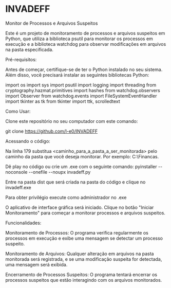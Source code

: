 # INVADEFF
Monitor de Processos e Arquivos Suspeitos

Este é um projeto de monitoramento de processos e arquivos suspeitos em Python, que utiliza a biblioteca psutil para monitorar os processos em execução e a biblioteca watchdog para observar modificações em arquivos na pasta especificada.

Pré-requisitos:

Antes de começar, certifique-se de ter o Python instalado no seu sistema. Além disso, você precisará instalar as seguintes bibliotecas Python:

import os
import sys
import psutil
import logging
import threading
from cryptography.hazmat.primitives import hashes
from watchdog.observers import Observer
from watchdog.events import FileSystemEventHandler
import tkinter as tk
from tkinter import ttk, scrolledtext


Como Usar:

Clone este repositório no seu computador com este comando:

git clone <https://github.com/l-e0/INVADEFF>


Acessando o código:

Na linha 179 substitua <caminho_para_a_pasta_a_ser_monitorada> pelo caminho da pasta que você deseja monitorar. Por exemplo: C:\Financas.

Dê play no código ou crie um .exe com o seguinte comando: pyinstaller --noconsole --onefile --noupx invadeff.py

Entre na pasta dist que será criada na pasta do código e clique no invadeff.exe

Para obter privilégio execute como administrador no .exe

O aplicativo de interface gráfica será iniciado. Clique no botão "Iniciar Monitoramento" para começar a monitorar processos e arquivos suspeitos.


Funcionalidades:

Monitoramento de Processos: O programa verifica regularmente os processos em execução e exibe uma mensagem se detectar um processo suspeito.

Monitoramento de Arquivos: Qualquer alteração em arquivos na pasta monitorada será registrada, e se uma modificação suspeita for detectada, uma mensagem será exibida.

Encerramento de Processos Suspeitos: O programa tentará encerrar os processos suspeitos que estão interagindo com os arquivos monitorados.


